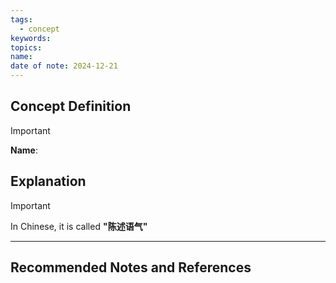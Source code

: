 ```yaml
---
tags:
  - concept
keywords: 
topics: 
name: 
date of note: 2024-12-21
---
```


## Concept Definition

>[!important]
>**Name**: 



## Explanation

>[!important]
>In Chinese, it is called **"陈述语气"**




-----------
##  Recommended Notes and References


